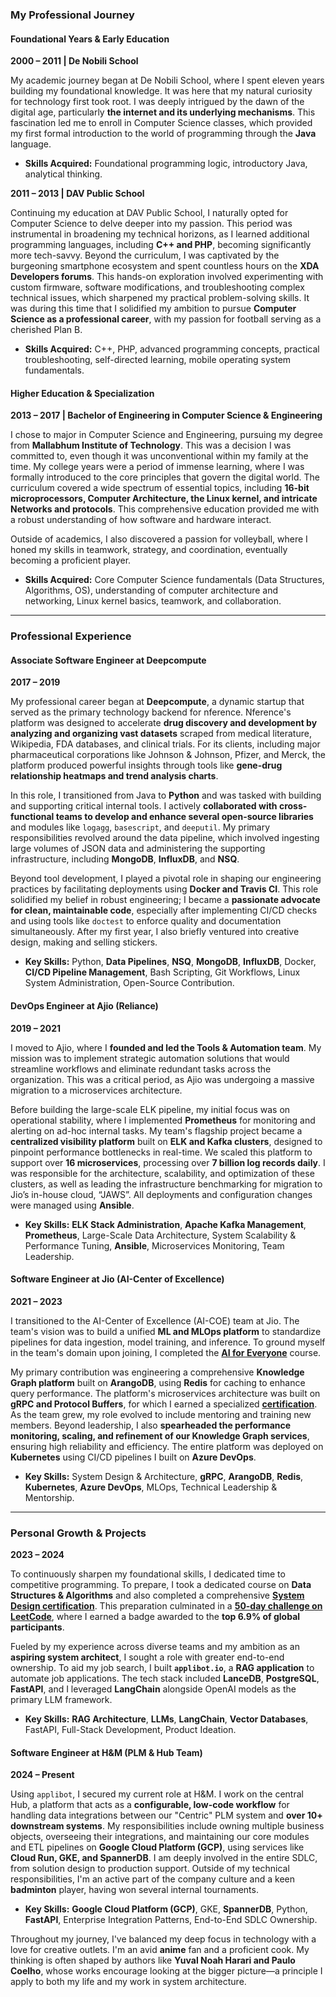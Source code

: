 ### My Professional Journey

#### **Foundational Years & Early Education**

**2000 – 2011 | De Nobili School**

My academic journey began at De Nobili School, where I spent eleven years building my foundational knowledge. It was here that my natural curiosity for technology first took root. I was deeply intrigued by the dawn of the digital age, particularly **the internet and its underlying mechanisms**. This fascination led me to enroll in Computer Science classes, which provided my first formal introduction to the world of programming through the **Java** language.

* **Skills Acquired:** Foundational programming logic, introductory Java, analytical thinking.

**2011 – 2013 | DAV Public School**

Continuing my education at DAV Public School, I naturally opted for Computer Science to delve deeper into my passion. This period was instrumental in broadening my technical horizons, as I learned additional programming languages, including **C++ and PHP**, becoming significantly more tech-savvy. Beyond the curriculum, I was captivated by the burgeoning smartphone ecosystem and spent countless hours on the **XDA Developers forums**. This hands-on exploration involved experimenting with custom firmware, software modifications, and troubleshooting complex technical issues, which sharpened my practical problem-solving skills. It was during this time that I solidified my ambition to pursue **Computer Science as a professional career**, with my passion for football serving as a cherished Plan B.

* **Skills Acquired:** C++, PHP, advanced programming concepts, practical troubleshooting, self-directed learning, mobile operating system fundamentals.

#### **Higher Education & Specialization**

**2013 – 2017 | Bachelor of Engineering in Computer Science & Engineering**

I chose to major in Computer Science and Engineering, pursuing my degree from **Mallabhum Institute of Technology**. This was a decision I was committed to, even though it was unconventional within my family at the time. My college years were a period of immense learning, where I was formally introduced to the core principles that govern the digital world. The curriculum covered a wide spectrum of essential topics, including **16-bit microprocessors, Computer Architecture, the Linux kernel, and intricate Networks and protocols**. This comprehensive education provided me with a robust understanding of how software and hardware interact.

Outside of academics, I also discovered a passion for volleyball, where I honed my skills in teamwork, strategy, and coordination, eventually becoming a proficient player.

* **Skills Acquired:** Core Computer Science fundamentals (Data Structures, Algorithms, OS), understanding of computer architecture and networking, Linux kernel basics, teamwork, and collaboration.

---

### **Professional Experience**

#### **Associate Software Engineer at Deepcompute**

**2017 – 2019**

My professional career began at **Deepcompute**, a dynamic startup that served as the primary technology backend for nference. Nference's platform was designed to accelerate **drug discovery and development by analyzing and organizing vast datasets** scraped from medical literature, Wikipedia, FDA databases, and clinical trials. For its clients, including major pharmaceutical corporations like Johnson & Johnson, Pfizer, and Merck, the platform produced powerful insights through tools like **gene-drug relationship heatmaps and trend analysis charts**.

In this role, I transitioned from Java to **Python** and was tasked with building and supporting critical internal tools. I actively **collaborated with cross-functional teams to develop and enhance several open-source libraries** and modules like `logagg`, `basescript`, and `deeputil`. My primary responsibilities revolved around the data pipeline, which involved ingesting large volumes of JSON data and administering the supporting infrastructure, including **MongoDB**, **InfluxDB**, and **NSQ**.

Beyond tool development, I played a pivotal role in shaping our engineering practices by facilitating deployments using **Docker and Travis CI**. This role solidified my belief in robust engineering; I became a **passionate advocate for clean, maintainable code**, especially after implementing CI/CD checks and using tools like `doctest` to enforce quality and documentation simultaneously. After my first year, I also briefly ventured into creative design, making and selling stickers.

* **Key Skills:** Python, **Data Pipelines**, **NSQ**, **MongoDB**, **InfluxDB**, Docker, **CI/CD Pipeline Management**, Bash Scripting, Git Workflows, Linux System Administration, Open-Source Contribution.

#### **DevOps Engineer at Ajio (Reliance)**

**2019 – 2021**

I moved to Ajio, where I **founded and led the Tools & Automation team**. My mission was to implement strategic automation solutions that would streamline workflows and eliminate redundant tasks across the organization. This was a critical period, as Ajio was undergoing a massive migration to a microservices architecture.

Before building the large-scale ELK pipeline, my initial focus was on operational stability, where I implemented **Prometheus** for monitoring and alerting on ad-hoc internal tasks. My team's flagship project became a **centralized visibility platform** built on **ELK and Kafka clusters**, designed to pinpoint performance bottlenecks in real-time. We scaled this platform to support over **16 microservices**, processing over **7 billion log records daily**. I was responsible for the architecture, scalability, and optimization of these clusters, as well as leading the infrastructure benchmarking for migration to Jio’s in-house cloud, “JAWS”. All deployments and configuration changes were managed using **Ansible**.

* **Key Skills:** **ELK Stack Administration**, **Apache Kafka Management**, **Prometheus**, Large-Scale Data Architecture, System Scalability & Performance Tuning, **Ansible**, Microservices Monitoring, Team Leadership.

#### **Software Engineer at Jio (AI-Center of Excellence)**

**2021 – 2023**

I transitioned to the AI-Center of Excellence (AI-COE) team at Jio. The team's vision was to build a unified **ML and MLOps platform** to standardize pipelines for data ingestion, model training, and inference. To ground myself in the team's domain upon joining, I completed the **[AI for Everyone](https://www.coursera.org/account/accomplishments/certificate/JMQWSQBKDSZC)** course.

My primary contribution was engineering a comprehensive **Knowledge Graph platform** built on **ArangoDB**, using **Redis** for caching to enhance query performance. The platform's microservices architecture was built on **gRPC and Protocol Buffers**, for which I earned a specialized **[certification](https://www.udemy.com/certificate/UC-1dd3f3c2-d8ad-46b5-9a09-801f26cf0df6/)**. As the team grew, my role evolved to include mentoring and training new members. Beyond leadership, I also **spearheaded the performance monitoring, scaling, and refinement of our Knowledge Graph services**, ensuring high reliability and efficiency. The entire platform was deployed on **Kubernetes** using CI/CD pipelines I built on **Azure DevOps**.

* **Key Skills:** System Design & Architecture, **gRPC**, **ArangoDB**, **Redis**, **Kubernetes**, **Azure DevOps**, MLOps, Technical Leadership & Mentorship.

---

### **Personal Growth & Projects**

**2023 – 2024**

To continuously sharpen my foundational skills, I dedicated time to competitive programming. To prepare, I took a dedicated course on **Data Structures & Algorithms** and also completed a comprehensive **[System Design certification](https://www.udemy.com/certificate/UC-a6688b24-e5c2-48e2-9c10-231f972eae68/)**. This preparation culminated in a **[50-day challenge on LeetCode](https://leetcode.com/supriyopaul/)**, where I earned a badge awarded to the **top 6.9% of global participants**.

Fueled by my experience across diverse teams and my ambition as an **aspiring system architect**, I sought a role with greater end-to-end ownership. To aid my job search, I built **`applibot.io`**, a **RAG application** to automate job applications. The tech stack included **LanceDB**, **PostgreSQL**, **FastAPI**, and I leveraged **LangChain** alongside OpenAI models as the primary LLM framework.

* **Key Skills:** **RAG Architecture**, **LLMs**, **LangChain**, **Vector Databases**, FastAPI, Full-Stack Development, Product Ideation.

#### **Software Engineer at H&M (PLM & Hub Team)**

**2024 – Present**

Using `applibot`, I secured my current role at H&M. I work on the central Hub, a platform that acts as a **configurable, low-code workflow** for handling data integrations between our "Centric" PLM system and **over 10+ downstream systems**. My responsibilities include owning multiple business objects, overseeing their integrations, and maintaining our core modules and ETL pipelines on **Google Cloud Platform (GCP)**, using services like **Cloud Run, GKE, and SpannerDB**. I am deeply involved in the entire SDLC, from solution design to production support. Outside of my technical responsibilities, I'm an active part of the company culture and a keen **badminton** player, having won several internal tournaments.

* **Key Skills:** **Google Cloud Platform (GCP)**, GKE, **SpannerDB**, Python, **FastAPI**, Enterprise Integration Patterns, End-to-End SDLC Ownership.

Throughout my journey, I've balanced my deep focus in technology with a love for creative outlets. I'm an avid **anime** fan and a proficient cook. My thinking is often shaped by authors like **Yuval Noah Harari and Paulo Coelho**, whose works encourage looking at the bigger picture—a principle I apply to both my life and my work in system architecture.